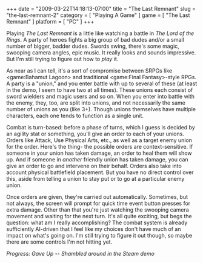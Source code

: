 +++
date = "2009-03-22T14:18:13-07:00"
title = "The Last Remnant"
slug = "the-last-remnant-2"
category = [ "Playing A Game" ]
game = [ "The Last Remnant" ]
platform = [ "PC" ]
+++

Playing <i>The Last Remnant</i> is a little like watching a battle in <i>The Lord of the Rings</i>.  A party of heroes fights a big group of bad dudes and/or a small number of bigger, badder dudes.  Swords swing, there's some magic, swooping camera angles, epic music.  It really looks and sounds impressive.  But I'm still trying to figure out how to <i>play</i> it.

As near as I can tell, it's a sort of compromise between SRPGs like <game:Bahamut Lagoon> and traditional <game:Final Fantasy>-style RPGs.  A party is a "union," and you enter battle with up to several of these (at least in the demo, I seem to have two at all times).  These unions each consist of sword wielders and magic users and so on.  When you enter into battle with the enemy, they, too, are split into unions, and not necessarily the same number of unions as you (like 3+).  Though unions themselves have multiple characters, each one tends to function as a single unit.

Combat is turn-based: before a phase of turns, which I guess is decided by an agility stat or something, you'll give an order to each of your unions.  Orders like Attack, Use Physical Arts, etc., as well as a target enemy union for the order.  Here's the thing- the possible orders are context-sensitive.  If someone in your union has taken damage, an order to heal them will show up.  And if someone in <i>another</i> friendly union has taken damage, you can give an order to go and intervene on their behalf.  Orders also take into account physical battlefield placement.  But you have no direct control over this, aside from telling a union to stay put or to go at a particular enemy union.

Once orders are given, they're carried out automatically.  Sometimes, but not always, the screen will prompt for quick time event button presses for extra damage.  Other than that you're just watching the swooping camera movement and waiting for the next turn.  It's all quite exciting, but begs the question: what am I really accomplishing?  The combat system is already sufficiently AI-driven that I feel like my choices don't have much of an impact on what's going on.  I'm still trying to figure it out though, so maybe there are some controls I'm not hitting yet.

<i>Progress: Gave Up -- Shambled around in the Steam demo</i>